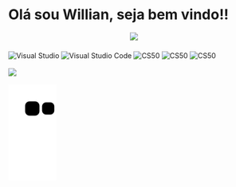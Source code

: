 # Olá sou Willian, seja bem vindo!!   

<div align="center">
    <img height="180em" src="https://user-images.githubusercontent.com/94553130/143157163-7a91aa27-8119-4eba-93ff-8b4b87f67dc1.png"/>
</div>
  </div>
<div style="display: inline_block"><br>
  <img align="center" alt="Visual Studio" height="50" width="50" src="https://user-images.githubusercontent.com/94553130/167757244-e8b67c15-8ac4-4bfe-baaa-61205890aab7.png">
  <img align="center" alt="Visual Studio Code" height="50" width="50" src="https://user-images.githubusercontent.com/94553130/143688088-d6786cb1-613d-4fbc-b657-00b3e9ea1b0e.jpg">  
  <img align="center" alt="CS50" height="50" width="50" src="https://user-images.githubusercontent.com/94553130/143471638-b972b0b5-2716-42e1-9628-82f98319711e.png">
  <img align="center" alt="CS50" height="50" width="50" src="https://user-images.githubusercontent.com/94553130/146219637-3bb22cfc-dda2-4eb2-a7cc-a1a00a52d5ee.png">
  <img align="center" alt="CS50" height="60" width="60" src="https://user-images.githubusercontent.com/94553130/143365384-b0d2ef5c-ddd0-47dc-813c-60f0b742e7e6.jpg">
</div>
<br>   
<div>
<a href="https://www.linkedin.com/in/willian-vasselo-58b215ab/" target="_blank"><img src="https://img.shields.io/badge/-LinkedIn-%230077B5?style=for-the-badge&logo=linkedin&logoColor=white" target="_blank"></a></div>

 ![Snake animation](https://github.com/rafaballerini/rafaballerini/blob/output/github-contribution-grid-snake.svg)
